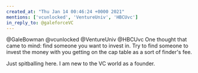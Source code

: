 ```yaml
---
created_at: "Thu Jan 14 00:46:24 +0000 2021"
mentions: ['vcunlocked', 'VentureUniv', 'HBCUvc']
in_reply_to: @galeforceVC
---
```


@GaleBowman @vcunlocked @VentureUniv @HBCUvc One thought that came to mind: find someone you want to invest in. Try to find someone to invest the money with you getting on the cap table as a sort of finder's fee. 

Just spitballing here. I am new to the VC world as a founder.
